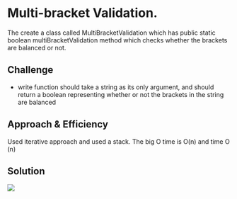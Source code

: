 # Multi-bracket Validation.
The create a class called MultiBracketValidation which has public static boolean multiBracketValidation method
which checks whether the brackets are balanced or not.
## Challenge

* write function should take a string as its only argument, and should return a boolean representing
  whether or not the brackets in the string are balanced

## Approach & Efficiency
Used iterative approach and used a stack. The big O time is O(n) and time O (n)

## Solution
![](./asset/MultiBracketValidation.jpg)